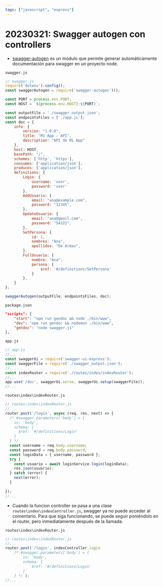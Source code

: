 ```yaml
---
tags: ["javascript", "express"]
---
```


# 20230321: Swagger autogen con controllers

<TagLinks />

- [swagger-autogen](https://github.com/davibaltar/swagger-autogen) es un módulo que permite generar automáticamente documentación para swagger en un proyecto node.

`swagger.js`
```js
// swagger.js
require('dotenv').config(); 
const swaggerAutogen = require('swagger-autogen')();

const PORT = process.env.PORT;
const HOST = `${process.env.HOST}:${PORT}`;

const outputFile = './swagger_output.json';
const endpointsFiles = ['./app.js'];
const doc = {
    info: {
        version: "1.0.0",
        title: "Mi App - API",
        description: "API de Mi App"
    },
    host: HOST,
    basePath: "/",
    schemes: ['http', 'https'],
    consumes: ['application/json'],
    produces: ['application/json'],
    definitions: {
        Login: {
            username: 'user',
            password: 'user'
        },
        AddUsuario: {
            email: "ana@example.com",
            password: "12345",
        },
        UpdateUsuario: {
            email: "ana@gmail.com",
            password: "54321",
        },
        SetPersona: {
            id: 1,
            nombres: "Ana",
            apellidos: "De Armas",
        },
        FullUsuario: {
            nombre: "Ana",
            persona: {
                $ref: '#/definitions/SetPersona'
            }
        },
    }
};

swaggerAutogen(outputFile, endpointsFiles, doc);
```

`package.json`
```json
"scripts": {
    "start": "npm run gendoc && node ./bin/www",
    "dev": "npm run gendoc && nodemon ./bin/www",
    "gendoc": "node swagger.js"
},
```

`app.js`
```js
// app.js
//...
const swaggerUi = require('swagger-ui-express');
const swaggerFile = require('./swagger_output.json');
//...
const indexRouter = require('./routes/index/indexRouter');
//...
app.use('/doc', swaggerUi.serve, swaggerUi.setup(swaggerFile));
//...
```

`routes\index\indexRouter.js`
```js
// routes\index\indexRouter.js
//...
router.post('/login', async (req, res, next) => {
  /* #swagger.parameters['body'] = {
    in: 'body',
    schema: {
      $ref: '#/definitions/Login'
    }
  } */
  const username = req.body.username;
  const password = req.body.password;
  const loginData = { username, password };
  try {
    const usuario = await loginService.login(loginData);
    res.json(usuario);
  } catch (error) {
    next(error);
  }
  
});
//...
```

- Cuando la funcion controller se pasa a una clase `routes\index\indexController.js`, swagger ya no puede acceder al comentario. Para que siga funcionando, se puede seguir poniéndolo en el router, pero inmediatamente después de la llamada.

`routes\index\indexRouter.js`
```js
// routes\index\indexRouter.js
//...
router.post('/login', indexController.login
    /* #swagger.parameters['body'] = {
        in: 'body',
        schema: {
            $ref: '#/definitions/Login'
        }
    } */ );
//...
```